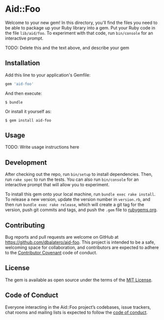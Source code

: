 # Aid::Foo

Welcome to your new gem! In this directory, you'll find the files you need to be able to package up your Ruby library into a gem. Put your Ruby code in the file `lib/aid/foo`. To experiment with that code, run `bin/console` for an interactive prompt.

TODO: Delete this and the text above, and describe your gem

## Installation

Add this line to your application's Gemfile:

```ruby
gem 'aid-foo'
```

And then execute:

    $ bundle

Or install it yourself as:

    $ gem install aid-foo

## Usage

TODO: Write usage instructions here

## Development

After checking out the repo, run `bin/setup` to install dependencies. Then, run `rake spec` to run the tests. You can also run `bin/console` for an interactive prompt that will allow you to experiment.

To install this gem onto your local machine, run `bundle exec rake install`. To release a new version, update the version number in `version.rb`, and then run `bundle exec rake release`, which will create a git tag for the version, push git commits and tags, and push the `.gem` file to [rubygems.org](https://rubygems.org).

## Contributing

Bug reports and pull requests are welcome on GitHub at https://github.com/dbalatero/aid-foo. This project is intended to be a safe, welcoming space for collaboration, and contributors are expected to adhere to the [Contributor Covenant](http://contributor-covenant.org) code of conduct.

## License

The gem is available as open source under the terms of the [MIT License](https://opensource.org/licenses/MIT).

## Code of Conduct

Everyone interacting in the Aid::Foo project’s codebases, issue trackers, chat rooms and mailing lists is expected to follow the [code of conduct](https://github.com/dbalatero/aid-foo/blob/master/CODE_OF_CONDUCT.md).
